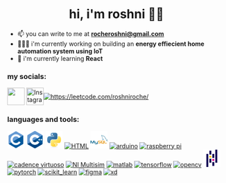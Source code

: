 <h1 align="center">hi, i'm roshni 🐻‍❄️</h1>

- 📫 you can write to me at **rocheroshni@gmail.com**
- 👩🏽‍💻 i'm currently working on building an <b>energy effiecient home automation system using IoT</b>
- 🌱 i'm currently learning <b>React</b>
<h3 align="left">my socials:</h3>
<p align="left">
<a href="https://www.linkedin.com/in/roshni-roche/" target="blank"><img align="center" src="https://img.icons8.com/color/344/linkedin.png" height="40" width="40" /></a>
<a href="https://instagram.com/roshniroche" target="blank"><img align="center" src= "https://img.icons8.com/fluency/344/instagram-new.png" height = "40" width = "40" title = "Instagram"></a><a href="https://leetcode.com/roshniroche/" target="blank"><img align="center" src="https://upload.wikimedia.org/wikipedia/commons/1/19/LeetCode_logo_black.png" alt="https://leetcode.com/roshniroche/" height="40" width="40" /></a>
</p>

<h3 align="left">languages and tools:</h3>
<p align="left"> 
<a href="https://www.cprogramming.com/" target="_blank" rel="noreferrer"> <img src="https://raw.githubusercontent.com/devicons/devicon/master/icons/c/c-original.svg" alt="C" width="40" height="40"/></a>
<a href="https://www.w3schools.com/cpp/" target="_blank" rel="noreferrer"> <img src="https://raw.githubusercontent.com/devicons/devicon/master/icons/cplusplus/cplusplus-original.svg" alt="C++" width="40" height="40"/></a>
<a href="https://www.python.org" target="_blank" rel="noreferrer"> <img src="https://raw.githubusercontent.com/devicons/devicon/master/icons/python/python-original.svg" alt="python" width="40" height="40"/></a>
<a href="https://www.w3schools.com/html/" target="_blank" rel="noreferrer"> <img src="https://upload.wikimedia.org/wikipedia/commons/thumb/3/38/HTML5_Badge.svg/800px-HTML5_Badge.svg.png" alt="HTML" width="40" height="40"/></a>
<a href="https://www.mysql.com/" target="_blank" rel="noreferrer"> <img src="https://raw.githubusercontent.com/devicons/devicon/master/icons/mysql/mysql-original-wordmark.svg" alt="mysql" width="40" height="40"/></a>
<a href="https://www.arduino.cc/" target="_blank" rel="noreferrer"> <img src="https://cdn.worldvectorlogo.com/logos/arduino-1.svg" alt="arduino" width="40" height="40"/></a>
<a href="https://www.raspberrypi.org/" target="_blank" rel="noreferrer"> <img src="https://cdn.worldvectorlogo.com/logos/raspberry-pi.svg" alt="raspberry pi" height="40" width="40"></a>
<a href="https://www.cadence.com/en_US/home/tools/custom-ic-analog-rf-design/layout-design/virtuoso-layout-suite.html" target="_blank" rel="noreferrer"> <img src="https://logos-world.net/wp-content/uploads/2022/06/Cadence-Emblem.png" alt="cadence virtuoso" width="50" height="30"/></a>
<a href="https://www.ni.com/en/shop/electronic-test-instrumentation/application-software-for-electronic-test-and-instrumentation-category/what-is-multisim.html" target="_blank" rel="noreferrer"> <img src="https://ni.scene7.com/is/image/ni/Multisim_BG?$ni-icon-pm$" alt="NI Multisim" width="40" height="40"/></a>
<a href="https://www.mathworks.com/" target="_blank" rel="noreferrer"> <img src="https://upload.wikimedia.org/wikipedia/commons/2/21/Matlab_Logo.png" alt="matlab" width="40" height="40"/></a>
<a href="https://www.tensorflow.org" target="_blank" rel="noreferrer"> <img src="https://www.vectorlogo.zone/logos/tensorflow/tensorflow-icon.svg" alt="tensorflow" width="40" height="40"/></a>
<a href="https://opencv.org/" target="_blank" rel="noreferrer"> <img src="https://www.vectorlogo.zone/logos/opencv/opencv-icon.svg" alt="opencv" width="40" height="40"/></a>
<a href="https://pandas.pydata.org/" target="_blank" rel="noreferrer"> <img src="https://raw.githubusercontent.com/devicons/devicon/2ae2a900d2f041da66e950e4d48052658d850630/icons/pandas/pandas-original.svg" alt="pandas" width="40" height="40"/></a>
<a href="https://pytorch.org/" target="_blank" rel="noreferrer"> <img src="https://www.vectorlogo.zone/logos/pytorch/pytorch-icon.svg" alt="pytorch" width="40" height="40"/></a>
<a href="https://scikit-learn.org/" target="_blank" rel="noreferrer"> <img src="https://upload.wikimedia.org/wikipedia/commons/0/05/Scikit_learn_logo_small.svg" alt="scikit_learn" width="40" height="40"/></a>
<a href="https://www.figma.com/" target="_blank" rel="noreferrer"> <img src="https://www.vectorlogo.zone/logos/figma/figma-icon.svg" alt="figma" width="40" height="40"/></a>
<a href="https://www.adobe.com/products/xd.html" target="_blank" rel="noreferrer"> <img src="https://cdn.worldvectorlogo.com/logos/adobe-xd.svg" alt="xd" width="40" height="40"/></a>
</p>
